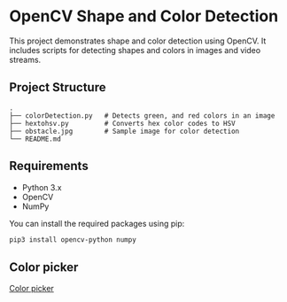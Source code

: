 # OpenCV Shape and Color Detection

This project demonstrates shape and color detection using OpenCV. It includes scripts for detecting shapes and colors in images and video streams.

## Project Structure

```
.
├── colorDetection.py   # Detects green, and red colors in an image
├── hextohsv.py         # Converts hex color codes to HSV 
├── obstacle.jpg        # Sample image for color detection
└── README.md
```

## Requirements

- Python 3.x
- OpenCV
- NumPy

You can install the required packages using pip:

```sh
pip3 install opencv-python numpy
```

## Color picker
[Color picker](https://imagecolorpicker.com/)
